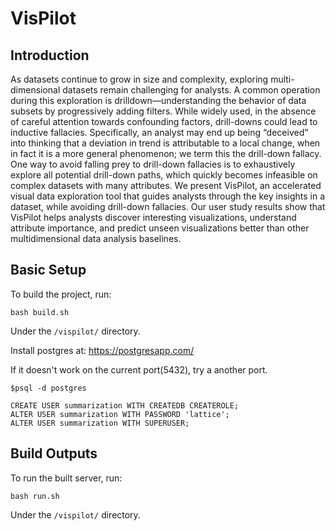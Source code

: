# VisPilot

## Introduction
As datasets continue to grow in size and complexity, exploring multi-dimensional datasets remain challenging for analysts. A common operation during this exploration is drilldown—understanding the behavior of data subsets by progressively adding filters. While widely used, in the absence of careful attention towards confounding factors, drill-downs could lead to inductive fallacies. Specifically, an analyst may end up being “deceived” into thinking that a deviation in trend is attributable to a local change, when in fact it is a more general phenomenon; we term this the drill-down fallacy. One way to avoid falling prey to drill-down fallacies is to exhaustively explore all potential drill-down paths, which quickly becomes infeasible on complex datasets with many attributes. We present VisPilot, an accelerated visual data exploration tool that guides analysts through the key insights in a dataset, while avoiding drill-down fallacies. Our user study results show that VisPilot helps analysts discover interesting visualizations, understand attribute importance, and predict unseen visualizations better than other multidimensional data analysis baselines.

## Basic Setup

To build the project, run:
```
bash build.sh
```
Under the ``/vispilot/`` directory.

Install postgres at: https://postgresapp.com/

If it doesn't work on the current port(5432), try a another port.
```
$psql -d postgres

CREATE USER summarization WITH CREATEDB CREATEROLE;
ALTER USER summarization WITH PASSWORD 'lattice';
ALTER USER summarization WITH SUPERUSER;
```

## Build Outputs

To run the built server, run:
```
bash run.sh
```
Under the ``/vispilot/`` directory.



